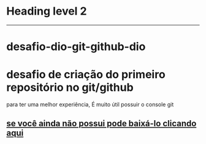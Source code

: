 # Heading level 2
---------------

# desafio-dio-git-github-dio

# desafio de criação do primeiro repositório no git/github
 para ter uma melhor experiência, É muito útil possuir o console git

## [se você ainda não possui pode baixá-lo clicando aqui](https://git-scm.com/downloads)
